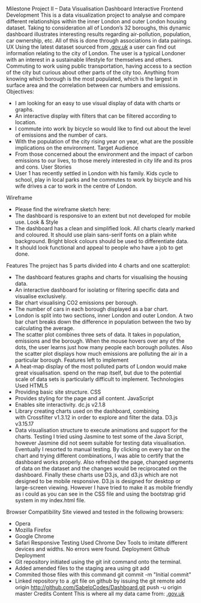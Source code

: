 Milestone Project II – Data Visualisation
Dashboard
Interactive Frontend Development
This is a data visualization project to analyse and compare different relationships within the inner London and outer London housing dataset. Taking to consideration all of London’s 32 boroughs, this dynamic dashboard illustrates interesting results regarding air-pollution, population, car ownership, etc. All of this is done through associations in data pairings. 
UX
Using the latest dataset sourced from [.gov.uk](https://www.gov.uk/government/statistical-data-sets) a user can find out information relating to the city of London. The user is a typical Londoner with an interest in a sustainable lifestyle for themselves and others. Commuting to work using public transportation, having access to a section of the city but curious about other parts of the city too. Anything from knowing which borough is the most populated, which is the largest in surface area and the correlation between car numbers and emissions.   
Objectives:
* I am looking for an easy to use visual display of data with charts or graphs.
* An interactive display with filters that can be filtered according to location. 
* I commute into work by bicycle so would like to find out about the level of emissions and the number of cars.
* With the population of the city rising year on year, what are the possible implications on the environment. 
Target Audience
* From those concerned about the environment and the impact of carbon emissions to our lives, to those merely interested in city life and its pros and cons.
User Stories
* User 1 has recently settled in London with his family. Kids cycle to school, play in local parks and he commutes to work by bicycle and his wife drives a car to work in the centre of London.  


Wireframe
* Please find the wireframe sketch here: 
* The dashboard is responsive to an extent but not developed for mobile use. 
Look & Style
* The dashboard has a clean and simplified look. All charts clearly marked and coloured. It should use plain sans-serif fonts on a plain white background. Bright block colours should be used to differentiate data.
* It should look functional and appeal to people who have a job to get done.

Features
The project has 5 parts divided into 4 charts and one scatterplot:
* The dashboard features graphs and charts for visualising the housing data.
* An interactive dashboard for isolating or filtering specific data and visualise exclusively. 
* Bar chart visualising CO2 emissions per borough.
* The number of cars in each borough displayed as a bar chart.
* London is split into two sections, inner London and outer London. A two bar chart breaks down the difference in population between the two by calculating the average.
* The scatter plot combines three sets of data. It takes in population, emissions and the borough. When the mouse hovers over any of the dots, the user learns just how many people each borough pollutes. Also the scatter plot displays how much emissions are polluting the air in a particular borough. 
Features left to implement
* A heat-map display of the most polluted parts of London would make great visualisation. spend on the map itself, but due to the potential scale of data sets is particularly difficult to implement.
Technologies Used
HTML5
* Providing basic site structure.
CSS
* Provides styling for the page and all content.
JavaScript
* Enables site interactivity.
dc.js v2.1.8
* Library creating charts used on the dashboard, combining with Crossfilter v1.3.12 in order to explore and filter the data.
D3.js v3.15.17
* Data visualisation structure to execute animations and support for the charts.
Testing
I tried using Jasmine to test some of the Java Script, however Jasmine did not seem suitable for testing data visualisation. Eventually I resorted to manual testing. 
By clicking on every bar on the chart and trying different combinations, I was able to certify that the dashboard works properly. Also refreshed the page, changed segments of data on the dataset and the changes would be reciprocated on the dashboard.
Finally these charts use D3.js, and d3.js which are not designed to be mobile responsive. D3.js is designed for desktop or large-screen viewing. However I have tried to make it as mobile friendly as i could as you can see in the CSS file and using the bootstrap grid system in my index.html file.




Browser Compatibility
Site viewed and tested in the following browsers:
* Opera
* Mozilla Firefox
* Google Chrome
* Safari
Responsive Testing
Used Chrome Dev Tools to imitate different devices and widths. No errors were found.
Deployment
Github Deployment
* Git repository initiated using the git init command onto the terminal.
* Added amended files to the staging area using git add 
* Commited those files with this command git commit -m "Initial commit"
* Linked repository to a .git file on github by issuing the git remote add origin http://github.com/SabeloCodes/Dashboard.git push -u origin master
Credits
Content
This is where all my data came from: [.gov.uk](https://www.gov.uk/government/statistical-data-sets) 

